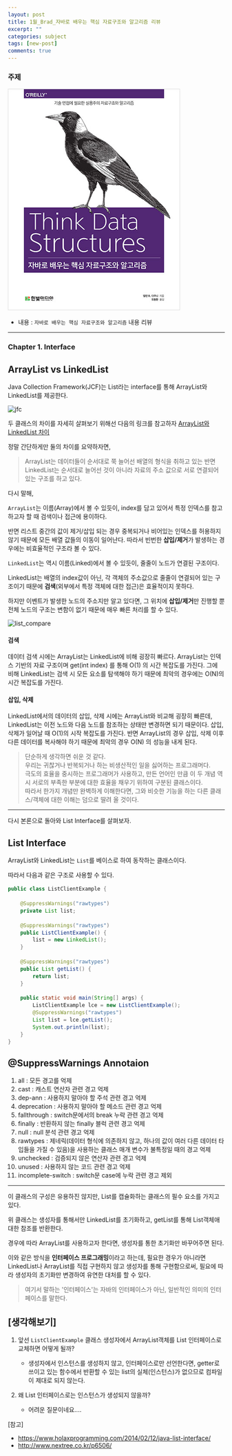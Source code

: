 ```yaml
---
layout: post
title: 1월_Brad_자바로 배우는 핵심 자료구조와 알고리즘 리뷰
excerpt: ""
categories: subject
tags: [new-post]
comments: true
---
```


### 주제
![book](/images/brad/B1619666323_l.jpg)

- 내용 : <code>자바로 배우는 핵심 자료구조와 알고리즘</code> 내용 리뷰

---

### Chapter 1. Interface 

## ArrayList vs LinkedList
Java Collection Framework(JCF)는 List라는 interface를 통해 ArrayList와 LinkedList를 제공한다.

![jfc](http://www.nextree.co.kr/content/images/2016/09/jdchoi_20140220_JCF.png)

두 클래스의 차이를 자세히 살펴보기 위해선 다음의 링크를 참고하자 [ArrayList와 LinkedList 차이](http://www.nextree.co.kr/p6506/)

정말 간단하게만 둘의 차이를 요약하자면, 

 > ArrayList는 데이터들이 순서대로 쭉 늘어선 배열의 형식을 취하고 있는 반면 LinkedList는 순서대로 늘어선 것이 아니라 자료의 주소 값으로 서로 연결되어 있는 구조를 하고 있다.

 다시 말해,

<code>ArrayList</code>는 이름(Array)에서 볼 수 있듯이, index를 담고 있어서 특정 인덱스를 참고하고자 할 때 검색이나 접근에 용이하다.

반면 리스트 중간의 값이 제거/삽입 되는 경우 중복되거나 비어있는 인덱스를 허용하지 않기 때문에 모든 배열 값들의 이동이 일어난다. 따라서 빈번한 **삽입/제거**가 발생하는 경우에는 비효율적인 구조라 볼 수 있다.

<code>LinkedList</code>는 역시 이름(Linked)에서 볼 수 있듯이, 줄줄이 노드가 연결된 구조이다.

LinkedList는 배열의 index값이 아닌, 각 객체의 주소값으로 줄줄이 연결되어 있는 구조이기 때문에 **검색**(외부에서 특정 객체에 대한 접근)은 효율적이지 못하다.

하지만 이벤트가 발생한 노드의 주소지만 알고 있다면, 그 위치에 **삽입/제거**만 진행할 뿐 전체 노드의 구조는 변함이 없기 때문에 매우 빠른 처리를 할 수 있다.

![list_compare](http://i.stack.imgur.com/skN72.png)


#### 검색
데이터 검색 시에는 ArrayList는 LinkedList에 비해 굉장히 빠르다. ArrayList는 인덱스 기반의 자료 구조이며 get(int index) 를 통해 O(1) 의 시간 복잡도를 가진다. 그에 비해 LinkedList는 검색 시 모든 요소를 탐색해야 하기 때문에 최악의 경우에는 O(N)의 시간 복잡도를 가진다.

#### 삽입, 삭제

LinkedList에서의 데이터의 삽입, 삭제 시에는 ArrayList와 비교해 굉장히 빠른데, LinkedList는 이전 노드와 다음 노드를 참조하는 상태만 변경하면 되기 때문이다. 삽입, 삭제가 일어날 때 O(1)의 시작 복잡도를 가진다. 반면 ArrayList의 경우 삽입, 삭제 이후 다른 데이터를 복사해야 하기 때문에 최악의 경우 O(N) 의 성능을 내게 된다.


>단순하게 생각하면 쉬운 것 같다.<br/>
우리는 귀찮거나 반복되거나 하는 비생산적인 일을 싫어하는 프로그래머다.<br/>
극도의 효율을 중시하는 프로그래머가 사용하고, 만든 언어인 만큼 이 두 개념 역시 서로의 부족한 부분에 대한 효율을 채우기 위하여 구분된 클래스이다.<br/>
따라서 한가지 개념만 완벽하게 이해한다면, 그와 비슷한 기능을 하는 다른 클래스/객체에 대한 이해는 덤으로 딸려 올 것이다.<br/>

---

다시 본론으로 돌아와 List Interface를 살펴보자.

## List Interface
ArrayList와 LinkedList는 <code>List</code>를 베이스로 하여 동작하는 클래스이다.

따라서 다음과 같은 구조로 사용할 수 있다.

~~~java
public class ListClientExample {

    @SuppressWarnings("rawtypes")
    private List list;

    @SuppressWarnings("rawtypes")
    public ListClientExample() {
        list = new LinkedList();
    }

    @SuppressWarnings("rawtypes")
    public List getList() {
        return list;
    }

    public static void main(String[] args) {
        ListClientExample lce = new ListClientExample();
        @SuppressWarnings("rawtypes")
        List list = lce.getList();
        System.out.println(list);
    }
}
~~~

## @SuppressWarnings Annotaion

1. all : 모든 경고를 억제
2. cast : 캐스트 연산자 관련 경고 억제
3. dep-ann : 사용하지 말아야 할 주석 관련 경고 억제
4. deprecation : 사용하지 말아야 할 메소드 관련 경고 억제
5. fallthrough : switch문에서의 break 누락 관련 경고 억제
6. finally : 반환하지 않는 finally 블럭 관련 경고 억제
7. null : null 분석 관련 경고 억제
8. rawtypes : 제네릭(데이터 형식에 의존하지 않고, 하나의 값이 여러 다른 데이터 타입들을 가질 수 있음)을 사용하는 클래스 매개 변수가 불특정일 때의 경고 억제
9. unchecked : 검증되지 않은 연산자 관련 경고 억제
10. unused : 사용하지 않는 코드 관련 경고 억제
11. incomplete-switch : switch문 case에 누락 관련 경고 제외

---

이 클래스의 구성은 유용하진 않지만, List를 캡슐화하는 클래스의 필수 요소를 가지고 있다.

위 클래스는 생성자를 통해서만 LinkedList를 초기화하고, getList를 통해 List객체애 대한 참조를 반환한다.

경우에 따라 ArrayList를 사용하고자 한다면, 생성자를 통한 초기화만 바꾸어주면 된다.

이와 같은 방식을 **인터페이스 프로그래밍**이라고 하는데, 필요한 경우가 아니라면 LinkedList나 ArrayList를 직접 구현하지 않고 생성자를 통해 구현함으로써, 필요에 따라 생성자의 초기화만 변경하여 유연한 대처를 할 수 있다. 

> 여기서 말하는 '인터페이스'는  자바의 인터페이스가 아닌, 일반적인 의미의 인터페이스를 말한다.


## [생각해보기]
1. 앞선 <code>ListClientExample</code> 클래스 생성자에서 ArrayList객체를 List 인터페이스로 교체하면 어떻게 될까?
    - 생성자에서 인스턴스를 생성하지 않고, 인터페이스로만 선언한다면, getter로 쓰이고 있는 함수에서 반환할 수 있는 list의 실체(인스턴스)가 없으므로 컴파일이 제대로 되지 않는다.

2. 왜 List 인터페이스로는 인스턴스가 생성되지 않을까?
    - 어려운 질문이네요....


[참고]
- https://www.holaxprogramming.com/2014/02/12/java-list-interface/
- http://www.nextree.co.kr/p6506/
